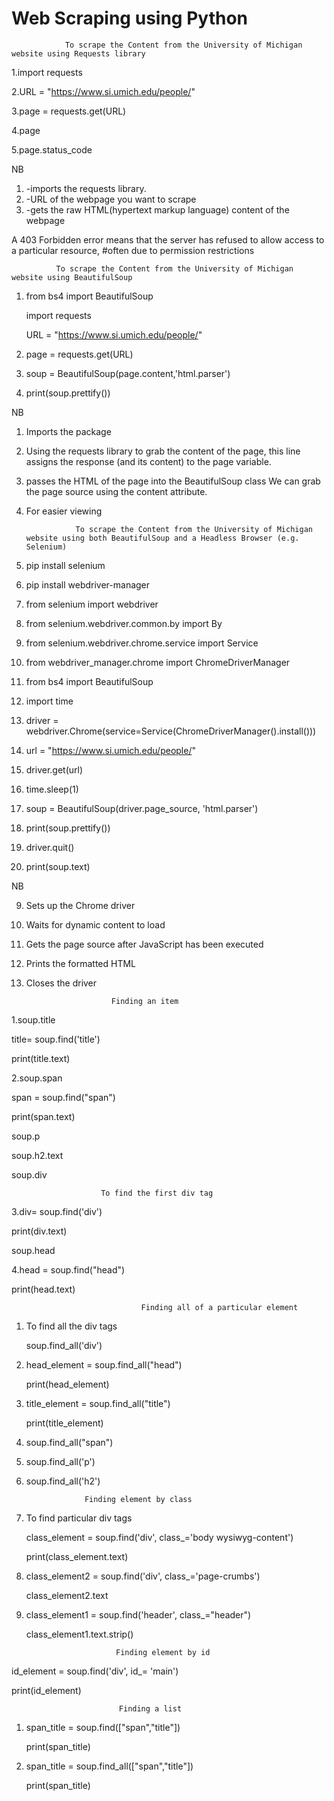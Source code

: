 

 #                                      Web Scraping using Python



 

                To scrape the Content from the University of Michigan website using Requests library




1.import requests                                                           


2.URL = "https://www.si.umich.edu/people/"                                 

3.page = requests.get(URL)

4.page                                                                  
    
5.page.status_code


NB

1. -imports the requests library.
2. -URL of the webpage you want to scrape
4. -gets the raw HTML(hypertext markup language) content of the webpage

A 403 Forbidden error means that the server has refused to allow access to a particular resource, 
#often due to permission restrictions







              To scrape the Content from the University of Michigan website using BeautifulSoup 
 
 




1. from bs4 import BeautifulSoup                          

 
   import requests                    


   URL = "https://www.si.umich.edu/people/"


4. page = requests.get(URL)                               


5. soup = BeautifulSoup(page.content,'html.parser')     
                                                    

6. print(soup.prettify())                                  



NB
1.  Imports the package 
4.  Using the requests library to grab the content of the page, 
     this line assigns the response (and its content) to the page variable.
5.  passes the HTML of the page into the BeautifulSoup class
      We can grab the page source using the content attribute.
6.  For easier viewing

  
                   To scrape the Content from the University of Michigan website using both BeautifulSoup and a Headless Browser (e.g. Selenium)
 


1.  pip install selenium

2.  pip install webdriver-manager
 
3.  from selenium import webdriver

 4. from selenium.webdriver.common.by import By

 5. from selenium.webdriver.chrome.service import Service

6.  from webdriver_manager.chrome import ChromeDriverManager

7.  from bs4 import BeautifulSoup

8.  import time


9.  driver = webdriver.Chrome(service=Service(ChromeDriverManager().install())) 


10. url = "https://www.si.umich.edu/people/"


11. driver.get(url)


12. time.sleep(1) 


13. soup = BeautifulSoup(driver.page_source, 'html.parser')


14. print(soup.prettify()) 


15. driver.quit() 

16. print(soup.text)



NB

9.  Sets up the Chrome driver
12. Waits for dynamic content to load
13. Gets the page source after JavaScript has been executed
14. Prints the formatted HTML
15. Closes the driver














                           Finding an item 

1.soup.title


title= soup.find('title')


print(title.text)





2.soup.span


span = soup.find("span")


print(span.text)


soup.p


soup.h2.text


soup.div



                        To find the first div tag



3.div= soup.find('div') 


print(div.text)


soup.head




4.head = soup.find("head")


print(head.text)







                                 Finding all of a particular element



1. To find all the div tags


   soup.find_all('div')




2. head_element = soup.find_all("head")


   print(head_element)



3. title_element = soup.find_all("title")

    print(title_element)



4. soup.find_all("span")





5. soup.find_all('p')




6. soup.find_all('h2')





                    Finding element by class



1.   To find particular div tags


     class_element = soup.find('div', class_='body wysiwyg-content')  


     print(class_element.text)



2. class_element2 = soup.find('div', class_='page-crumbs')

   class_element2.text





3. class_element1 = soup.find('header', class_="header")
                          


   class_element1.text.strip()                    





                           Finding element by id





id_element = soup.find('div', id_= 'main')


print(id_element)





                            Finding a list



1.   span_title = soup.find(["span","title"])

     print(span_title)




    

2. span_title = soup.find_all(["span","title"])



   print(span_title)






